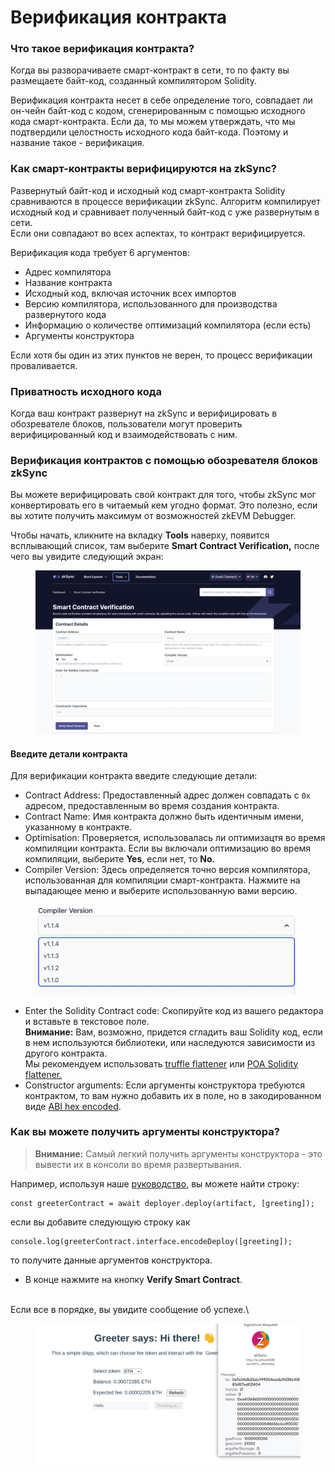 # Верификация контракта

### Что такое верификация контракта? <a href="#what-is-contract-verification" id="what-is-contract-verification"></a>

Когда вы разворачиваете смарт-контракт в сети, то по факту вы размещаете байт-код, созданный компилятором Solidity.

Верификация контракта несет в себе определение того, совпадает ли он-чейн байт-код с кодом, сгенерированным с помощью исходного кода смарт-контракта. Если да, то мы можем утверждать, что мы подтвердили целостность исходного кода байт-кода. Поэтому и название такое - верификация.

### Как смарт-контракты верифицируются на zkSync? <a href="#how-are-smart-contracts-verified-in-zksync" id="how-are-smart-contracts-verified-in-zksync"></a>

Развернутый байт-код и исходный код смарт-контракта Solidity сравниваются в процессе верификации zkSync. Алгоритм компилирует исходный код и сравнивает полученный байт-код с уже развернутым в сети.\
Если они совпадают во всех аспектах, то контракт верифицируется.

Верификация кода требует 6 аргументов:

* Адрес компилятора
* Название контракта
* Исходный код, включая источник всех импортов
* Версию компилятора, использованного для производства развернутого кода
* Информацию о количестве оптимизаций компилятора (если есть)
* Аргументы конструктора

Если хотя бы один из этих пунктов не верен, то процесс верификации проваливается.

### Приватность исходного кода

Когда ваш контракт развернут на zkSync и верифицировать в обозревателе блоков, пользователи могут проверить верифицированный код и взаимодействовать с ним.

### Верификация контрактов с помощью обозревателя блоков zkSync <a href="#verifying-contracts-using-the-zksync-block-explorer" id="verifying-contracts-using-the-zksync-block-explorer"></a>

Вы можете верифицировать свой контракт для того, чтобы zkSync мог конвертировать его в читаемый кем угодно формат. Это полезно, если вы хотите получить максимум от возможностей zkEVM Debugger.

Чтобы начать, кликните на вкладку **Tools** наверху, появится всплывающий список, там выберите **Smart Contract Verification,** после чего вы увидите следующий экран:

<figure><img src="../.gitbook/assets/image (3).png" alt=""><figcaption></figcaption></figure>



#### Введите детали контракта <a href="#enter-contract-details" id="enter-contract-details"></a>

Для верификации контракта введите следующие детали:

* Contract Address: Предоставленный адрес должен совпадать с `0х` адресом, предоставленным во время создания контракта.
* Contract Name: Имя контракта должно быть идентичным имени, указанному в контракте.
* Optimisation: Проверяется, использовалась ли оптимизацтя во время компиляции контракта. Если вы включали оптимизацию во время компиляции, выберите **Yes**, если нет, то **No.**
* Compiler Version: Здесь определяется точно версия компилятора, использованная для компиляции смарт-контракта. Нажмите на выпадающее меню и выберите использованную вами версию.

<figure><img src="../.gitbook/assets/image (1).png" alt=""><figcaption></figcaption></figure>

* Enter the Solidity Contract code: Скопируйте код из вашего редактора и вставьте в текстовое поле.\
  **Внимание:** Вам, возможно, придется сгладить ваш Solidity код, если в нем используются библиотеки, или наследуются зависимости из другого контракта.\
  Мы рекомендуем использовать [truffle flattener](https://github.com/NomicFoundation/truffle-flattener) или [POA Solidity flattener.](https://github.com/poanetwork/solidity-flattener)
* Constructor arguments: Если аргументы конструктора требуются контрактом, то вам нужно добавить их в поле, но в закодированном виде [ABI hex encoded](https://solidity.readthedocs.io/en/develop/abi-spec.html).

### Как вы можете получить аргументы конструктора?

> **Внимание:** Самый легкий получить аргументы конструктора - это вывести их в консоли во время развертывания.

Например, используя наше [руководство](https://v2-docs.zksync.io/dev/guide/hello-world.html), вы можете найти строку:

```
const greeterContract = await deployer.deploy(artifact, [greeting]);
```

если вы добавите следующую строку как

```
console.log(greeterContract.interface.encodeDeploy([greeting]);
```

то получите данные аргументов конструктора.

* В конце нажмите на кнопку **Verify Smart Contract**.

\
Если все в порядке, вы увидите сообщение об успехе.\


<figure><img src="../.gitbook/assets/image.png" alt=""><figcaption></figcaption></figure>

